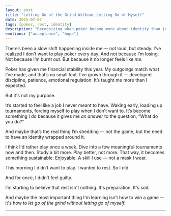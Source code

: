 ```yaml
---
layout: post
title: "Letting Go of the Grind Without Letting Go of Myself"
date: 2025-07-07
tags: [poker, rest, identity]
description: "Recognizing when poker became more about identity than joy, and gently stepping back to reconnect with a slower, more present way of being."
emotions: ["acceptance", "hope"]
---
```


There’s been a slow shift happening inside me — not loud, but steady. I’ve realized I don’t want to play poker every day. And not because I’m losing. Not because I’m burnt out. But because it no longer feels like *me*.

Poker has given me financial stability this year. My outgoings match what I’ve made, and that’s no small feat. I’ve grown through it — developed discipline, patience, emotional regulation. It’s taught me more than I expected.

But it's not my purpose.

It’s started to feel like a job I never meant to have. Waking early, loading up tournaments, forcing myself to play when I don’t want to. It’s become something I do because it gives me *an answer* to the question, “What do you do?”

And maybe that’s the real thing I’m shedding — not the game, but the need to have an identity wrapped around it.

I think I'd rather play once a week. Dive into a few meaningful tournaments now and then. Study a bit more. Play better, not more. That way, it becomes something sustainable. Enjoyable. A skill I use — not a mask I wear.

This morning I didn’t want to play. I wanted to rest. So I did.

And for once, I didn’t feel guilty.

I’m starting to believe that rest isn't nothing. It's preparation. It's soil.

And maybe the most important thing I'm learning isn’t how to win a game — it's how to *let go of the grind without letting go of myself*.

---